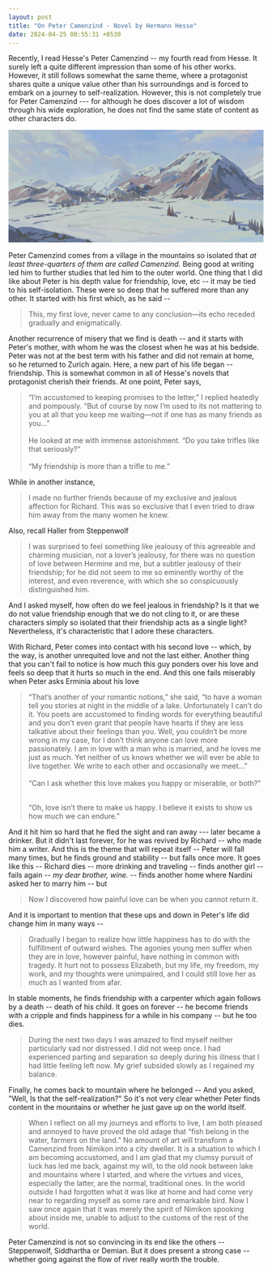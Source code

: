 ```yaml
---
layout: post
title: "On Peter Camenzind - Novel by Hermann Hesse"
date: 2024-04-25 00:55:31 +0530
---
```


<link rel="stylesheet" href="/style.css" />

Recently, I read Hesse's Peter Camenzind -- my fourth read from Hesse. It surely left a quite different impression than some of his other works. However, it still follows somewhat the same theme, where a protagonist shares quite a unique value other than his surroundings and is forced to embark on a journey to self-realization. However, this is not completely true for Peter Camenzind --- for although he does discover a lot of wisdom through his wide exploration, he does not find the same state of content as other characters do. 

<img src="/img/snow_mountain.jpg" alt="Image 1" class="centered-image">



Peter Camenzind comes from a village in the mountains so isolated that <i> at least three-quarters of them are called Camenzind.</i> Being good at writing led him to further studies that led him to the outer world. One thing that I did like about Peter is his depth value for friendship, love, etc -- it may be tied to his self-isolation. These were so deep that he suffered more than any other. It started with his first which, as he said -- 

<blockquote>
This, my first love, never came to any conclusion—its echo receded gradually and enigmatically.
</blockquote>

Another recurrence of misery that we find is death -- and it starts with Peter's mother, with whom he was the closest when he was at his bedside. Peter was not at the best term with his father and did not remain at home, so he returned to Zurich again. Here, a new part of his life began -- friendship. This is somewhat common in all of Hesse's novels that protagonist cherish their friends. At one point, Peter says,
<blockquote>
“I’m accustomed to keeping promises to the letter,” I replied heatedly and pompously. “But of course by now I’m used to its not mattering to you at all that you keep me waiting—not if one has as many friends as you…”<br>
<br>
He looked at me with immense astonishment. “Do you take trifles like that seriously?”<br>
<br>
“My friendship is more than a trifle to me.”

</blockquote>

While in another instance,

<blockquote>
I made no further friends because of my exclusive and jealous affection for Richard. This was so exclusive that I even tried to draw him away from the many women he knew.
</blockquote>
Also, recall Haller from Steppenwolf 

<blockquote>
 I was surprised to feel something like jealousy of this agreeable and charming musician, not a lover’s jealousy, for there was no question of love between Hermine and me, but a subtler jealousy of their friendship; for he did not seem to me so eminently worthy of the interest, and even reverence, with which she so conspicuously distinguished him.
</blockquote>
And I asked myself, how often do we feel jealous in friendship? Is it that we do not value friendship enough that we do not cling to it, or are these characters simply so isolated that their friendship acts as a single light? Nevertheless, it's characteristic that I adore these characters.

With Richard, Peter comes into contact with his second love -- which, by the way, is another unrequited love and not the last either. Another thing that you can't fail to notice is how much this guy ponders over his love and feels so deep that it hurts so much in the end. And this one fails miserably when Peter asks Erminia about his love

<blockquote>
  “That’s another of your romantic notions,” she said, “to have a woman tell you stories at night in the middle of a lake. Unfortunately I can’t do it. You poets are accustomed to finding words for everything beautiful and you don’t even grant that people have hearts if they are less talkative about their feelings than you. Well, you couldn’t be more wrong in my case, for I don’t think anyone can love more passionately. I am in love with a man who is married, and he loves me just as much. Yet neither of us knows whether we will ever be able to live together. We write to each other and occasionally we meet…” <br>
<br>
  “Can I ask whether this love makes you happy or miserable, or both?” <br>
  <br>
  <p style = "color: '#'8338EC !important"> “Oh, love isn’t there to make us happy. I believe it exists to show us how much we can endure.” </p>
</blockquote>
And it hit him so hard that he fled the sight and ran away --- later became a drinker. But it didn't last forever, for he was revived by Richard -- who made him a writer. And this is the theme that will repeat itself -- Peter will fall many times, but he finds ground and stability -- but falls once more. It goes like this -- Richard dies -- more drinking and traveling -- finds another girl -- fails again -- <i> my dear brother, wine.</i> -- finds another home where Nardini asked her to marry him -- but
<blockquote>
Now I discovered how painful love can be when you cannot return it.
</blockquote>
And it is important to mention that these ups and down in Peter's life did change him in many ways --
<blockquote>
Gradually I began to realize how little happiness has to do with the fulfillment of outward wishes. The agonies young men suffer when they are in love, however painful, have nothing in common with tragedy. It hurt not to possess Elizabeth, but my life, my freedom, my work, and my thoughts were unimpaired, and I could still love her as much as I wanted from afar.
</blockquote>
In stable moments, he finds friendship with a carpenter which again follows by a death -- death of his child. It goes on forever -- he become friends with a cripple and finds happiness for a while in his company -- but he too dies.
<blockquote>
 During the next two days I was amazed to find myself neither particularly sad nor distressed. I did not weep once. I had experienced parting and separation so deeply during his illness that I had little feeling left now. My grief subsided slowly as I regained my balance.
</blockquote>
Finally, he comes back to mountain where he belonged -- And you asked, "Well, Is that the self-realization?" So it's not very clear whether Peter finds content in the mountains or whether he just gave up on the world itself. 
<blockquote>
  When I reflect on all my journeys and efforts to live, I am both pleased and annoyed to have proved the old adage that “fish belong in the water, farmers on the land.” No amount of art will transform a Camenzind from Nimikon into a city dweller. It is a situation to which I am becoming accustomed, and I am glad that my clumsy pursuit of luck has led me back, against my will, to the old nook between lake and mountains where I started, and where the virtues and vices, especially the latter, are the normal, traditional ones. In the world outside I had forgotten what it was like at home and had come very near to regarding myself as some rare and remarkable bird. Now I saw once again that it was merely the spirit of Nimikon spooking about inside me, unable to adjust to the customs of the rest of the world.
</blockquote>
Peter Camenzind is not so convincing in its end like the others -- Steppenwolf, Siddhartha or Demian. But it does present a strong case -- whether going against the flow of river really worth the trouble. 


